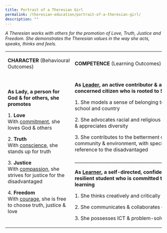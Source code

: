 ```yaml
---
title: Portrait of a Theresian Girl
permalink: /theresian-education/portrait-of-a-theresian-girl/
description: ""
---
```

<p><em>A Theresian works with others for the promotion of Love, Truth, Justice and Freedom. She demonstrates the Theresian values in the way she acts, speaks, thinks and feels.</em></p>
<table>
<tbody>
<tr>
<td style="width: 300px;">
<p><strong>CHARACTER&nbsp;</strong>(Behavioural Outcomes)</p>
</td>
<td style="width: 436.125px;">
<p><strong>COMPETENCE </strong>(Learning Outcomes)</p>
</td>
</tr>
<tr>
<td style="width: 300px;">
<p><strong>As Lady, a person for God &amp; for </strong><strong>others, she promotes</strong></p>
<p>1.&nbsp;<strong>Love<br /></strong>With&nbsp;<u>commitment</u>, she loves God &amp; others</p>
<p>2.&nbsp;<strong>Truth<br /></strong>With&nbsp;<u>conscience</u>, she stands up for truth</p>
<p>3.&nbsp;<strong>Justice<br /></strong>With&nbsp;<u>compassion</u>, she strives for justice for the disadvantaged</p>
<p>4.&nbsp;<strong>Freedom<br /></strong>With&nbsp;<u>courage</u>, she is free to choose truth, justice &amp; love</p>
</td>
<td style="width: 436.125px;">
<p><strong>As&nbsp;<u>Leader</u>, an active contributor &amp; a </strong><strong>concerned citizen who is rooted to Singapore</strong></p>
<p>1. She models a sense of belonging to class, school and country</p>
<p>2. She advocates racial and religious harmony &amp; appreciates diversity</p>
<p>3. She contributes to the betterment of community &amp; environment, with special reference to the disadvantaged&nbsp;</p>
<p>_________________________________________________</p>
<p><strong>As&nbsp;<u>Learner</u>, a self-directed, confident &amp; resilient </strong><strong>student who is committed to lifelong learning</strong></p>
<p>1. She thinks creatively and critically</p>
<p>2. She communicates &amp; collaborates effectively</p>
<p>3. She possesses ICT &amp; problem-solving skills</p>
</td>
</tr>
</tbody>
</table>